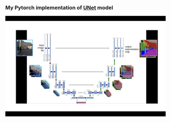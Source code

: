 ### My Pytorch implementation of [UNet](https://arxiv.org/pdf/1505.04597.pdf) model

<img src="/imgs/unet.png">
